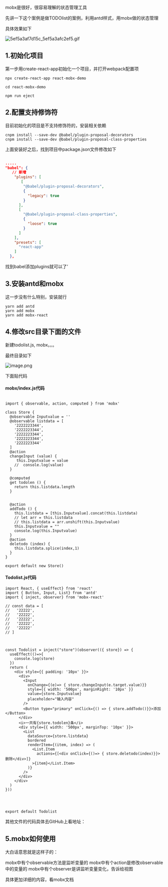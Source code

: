 mobx是很好，很容易理解的状态管理工具

先讲一下这个案例是做TODOlist的案例，利用antd样式，用mobx做的状态管理

具体效果如下

![5ef5a3af7d15c_5ef5a3afc2ef5.gif](https://upload-images.jianshu.io/upload_images/1379609-7bf33b4973a55ec3.gif?imageMogr2/auto-orient/strip)



1.初始化项目
--
第一步用create-react-app初始化一个项目，并打开webpack配置项

```
npx create-react-app react-mobx-demo

cd react-mobx-demo

npm run eject
```

2.配置支持修饰符
--
目前初始化的项目是不支持修饰符的，安装相关依赖
 
```
cnpm install --save-dev @babel/plugin-proposal-decorators
cnpm install --save-dev @babel/plugin-proposal-class-properties
```
上面安装好之后，找到项目中package.json文件修改如下

```json

.....
"babel": {
   // 新增
    "plugins": [
       [
        "@babel/plugin-proposal-decorators",
        {
          "legacy": true
        }
      ],
      [
        "@babel/plugin-proposal-class-properties",
        {
          "loose": true
        }
      ]
    ],
    "presets": [
      "react-app"
    ]
  },

```
找到babel添加plugins就可以了’

3.安装antd和mobx
--

这一步没有什么特别，安装就行
```
yarn add antd
yarn add mobx
yarn add mobx-react
```
4.修改src目录下面的文件
--
新建todolist.js, mobx。。。

最终目录如下

![image.png](https://upload-images.jianshu.io/upload_images/1379609-460719967f020e79.png?imageMogr2/auto-orient/strip%7CimageView2/2/w/1240)

下面贴代码

#### mobx/index.js代码

```

import { observable, action, computed } from 'mobx'

class Store {
  @observable Inputvalue = ''
  @observable listdata = [
    '2222223344',
    '2222223344',
    '2222223344',
    '2222223344',
    '2222223344'
  ]
  @action
  changeInput (value) {
     this.Inputvalue = value
    //  console.log(value)
  }

  @computed
  get todolen () {
    return this.listdata.length
  }


  @action
  addTodo () {
    this.listdata = [this.Inputvalue].concat(this.listdata)
    // let arr = this.listdata
    // this.listdata = arr.unshift(this.Inputvalue)
    this.Inputvalue = ""
    console.log(this.Inputvalue)
  }
  @action
  deletodo (index) {
    this.listdata.splice(index,1)
  }
}

export default new Store()
```
#### Todolist.js代码

```
import React, { useEffect} from 'react'
import { Button, Input, List} from 'antd'
import { inject, observer} from 'mobx-react'

// const data = [
//   '22222',
//   '22222',
//   '22222',
//   '22222',
//   '22222'
// ]



const Todolist = inject("store")(observer(({ store}) => {
  useEffect(()=>{
    console.log(store)
  })
  return (
    <div style={{ padding: '10px' }}>
      <div>
        <Input
          onChange={(e)=> { store.changeInput(e.target.value)}}
          style={{ width: '500px', marginRight: '10px' }}
          value={store.Inputvalue}
          placeholder="输入内容"
        />
        <Button type="primary" onClick={() => { store.addTodo()}}>添加</Button>
      </div>
      <i>一共有{store.todolen}条</i>
      <div style={{ width: '500px', marginTop: '10px' }}>
        <List
          dataSource={store.listdata}
          bordered
          renderItem={(item, index) => (
            <List.Item
              actions={[<div onClick={()=> { store.deletodo(index)}}>删除</div>]}
            >{item}</List.Item>
          )}
        />
      </div>
    </div>
  )
}))




export default Todolist
```
其他文件的代码具体去GitHub上看地址：

5.mobx如何使用
--
大白话意思就是这样子的：

mobx中有个observable方法是监听变量的
mobx中有个action是修改observable中的变量的
mobx中有个observer是讲监听变量变化，告诉给视图

具体更加详细的内容，看mobx文档